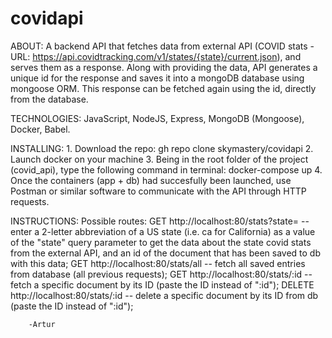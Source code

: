 # covidapi
ABOUT:
    A backend API that fetches data from external API (COVID stats - URL: https://api.covidtracking.com/v1/states/{state}/current.json), and serves them as a response.
    Along with providing the data, API generates a unique id for the response and saves it into a mongoDB database using mongoose ORM. This response can be fetched again using the id, directly from the database.

TECHNOLOGIES:
    JavaScript, NodeJS, Express, MongoDB (Mongoose), Docker, Babel.
    
INSTALLING:
    1. Download the repo: gh repo clone skymastery/covidapi
    2. Launch docker on your machine
    3. Being in the root folder of the project (covid_api), type the following command in terminal: docker-compose up
    4. Once the containers (app + db) had succesfully been launched, use Postman or similar software to communicate with the API through HTTP requests.


INSTRUCTIONS:
    Possible routes:
        GET http://localhost:80/stats?state= -- enter a 2-letter abbreviation of a US state (i.e. ca for California) as a value of the "state" query parameter to get the data about the state covid stats from the external API, and an id of the document that has been saved to db with this data;
        GET http://localhost:80/stats/all -- fetch all saved entries from database (all previous requests);
        GET http://localhost:80/stats/:id -- fetch a specific document by its ID (paste the ID instead of ":id");
        DELETE http://localhost:80/stats/:id -- delete a specific document by its ID from db (paste the ID instead of ":id");
       
       
       
       
        -Artur
